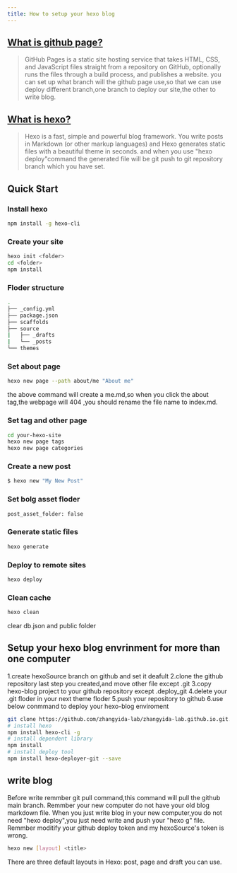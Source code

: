 ```yaml
---
title: How to setup your hexo blog
---
```


## [What is github page?](https://docs.github.com/en/pages/getting-started-with-github-pages/about-github-pages)
>GitHub Pages is a static site hosting service that takes HTML, CSS, and JavaScript files straight from a repository on GitHub, optionally runs the files through a build process, and publishes a website. you can set up what branch will the github page use,so that we can use deploy different branch,one branch to deploy our site,the other to write blog.


## [What is hexo?](https://hexo.io/docs/)
>Hexo is a fast, simple and powerful blog framework. You write posts in Markdown (or other markup languages) and Hexo generates static files with a beautiful theme in seconds.
and when you use "hexo deploy"command the generated file will be git push to git repository branch which you have set.

## Quick Start
### Install hexo

``` bash
npm install -g hexo-cli
```
<!--more-->
### Create your site
``` bash
hexo init <folder>
cd <folder>
npm install
```
### Floder structure
``` bash
.
├── _config.yml
├── package.json
├── scaffolds
├── source
|   ├── _drafts
|   └── _posts
└── themes
```

### Set about page

``` bash
hexo new page --path about/me "About me"
```
the above command will create a me.md,so when you click the about tag,the webpage will 404 ,you should rename the file name to index.md. 
### Set tag and other page
``` bash
cd your-hexo-site
hexo new page tags
hexo new page categories
```
### Create a new post

``` bash
$ hexo new "My New Post"
```
### Set bolg asset floder


``` bash
post_asset_folder: false
```

### Generate static files

``` bash
hexo generate
```

### Deploy to remote sites

``` bash
hexo deploy
```

### Clean cache
``` bash
hexo clean
```
clear db.json and public folder

## Setup your hexo blog envrinment for more than one computer

1.create  hexoSource branch on github and set it deafult
2.clone the github repository last step you created,and move other file except .git
3.copy hexo-blog project to your github repository except .deploy_git
4.delete your .git floder in your next theme floder
5.push your repository to github 
6.use below conmmand to deploy your hexo-blog enviroment

``` bash
git clone https://github.com/zhangyida-lab/zhangyida-lab.github.io.git.github.io.git
# install hexo
npm install hexo-cli -g
# install dependent library
npm install 
# install deploy tool
npm install hexo-deployer-git --save
```
## write blog
Before write remmber git pull command,this command will pull the github main branch.
Remmber your new computer do not have your old blog markdown file.
When you just write blog in your new computer,you do not need "hexo deploy",you just need write and push your "hexo g" file.
Remmber moditify your github deploy token and my hexoSource's token is wrong.
``` bash
hexo new [layout] <title>
```
There are three default layouts in Hexo: post, page and draft you can use.


